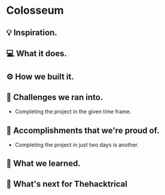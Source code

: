 # Colosseum

## 💡 Inspiration.

## 💻 What it does.

## ⚙️ How we built it.

## 🧠 Challenges we ran into.

- Completing the project in the given time frame.

## 🏅 Accomplishments that we're proud of.

- Completing the project in just two days is another.

## 📖 What we learned.

## 🚀 What's next for Thehacktrical
